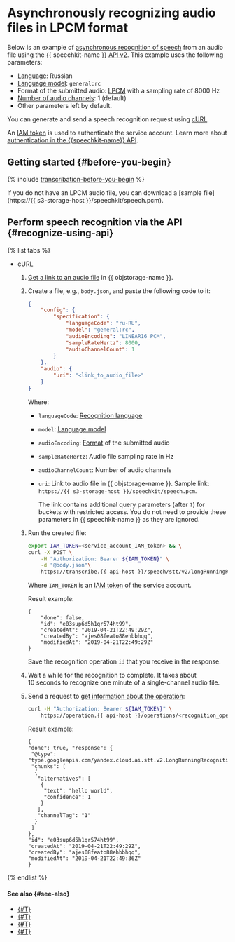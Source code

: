 # Asynchronously recognizing audio files in LPCM format

Below is an example of [asynchronous recognition of speech](../transcribation.md) from an audio file using the {{ speechkit-name }} [API v2](transcribation-api.md). This example uses the following parameters:

* [Language](../models.md#languages): Russian
* [Language model](../models.md#tags): `general:rc`
* Format of the submitted audio: [LPCM](../../formats.md#LPCM) with a sampling rate of 8000 Hz
* [Number of audio channels](transcribation-api.md#sendfile-params): 1 (default)
* Other parameters left by default.

You can generate and send a speech recognition request using [cURL](https://curl.haxx.se).

An [IAM token](../../../iam/concepts/authorization/iam-token.md) is used to authenticate the service account. Learn more about [authentication in the {{speechkit-name}} API](../../concepts/auth.md).

## Getting started {#before-you-begin}

{% include [transcribation-before-you-begin](../../../_includes/speechkit/transcribation-before-you-begin.md) %}

If you do not have an LPCM audio file, you can download a [sample file](https://{{ s3-storage-host }}/speechkit/speech.pcm).

## Perform speech recognition via the API {#recognize-using-api}

{% list tabs %}

- cURL

   1. [Get a link to an audio file](../../../storage/operations/objects/link-for-download.md) in {{ objstorage-name }}.
   1. Create a file, e.g., `body.json`, and paste the following code to it:

      ```json
      {
          "config": {
              "specification": {
                  "languageCode": "ru-RU",
                  "model": "general:rc",
                  "audioEncoding": "LINEAR16_PCM",
                  "sampleRateHertz": 8000,
                  "audioChannelCount": 1
              }
          },
          "audio": {
              "uri": "<link_to_audio_file>"
          }
      }
      ```

      Where:

      * `languageCode`: [Recognition language](../models.md#languages)
      * `model`: [Language model](../models.md#tags)
      * `audioEncoding`: [Format](../../formats.md) of the submitted audio
      * `sampleRateHertz`: Audio file sampling rate in Hz
      * `audioChannelCount`: Number of audio channels
      * `uri`: Link to audio file in {{ objstorage-name }}. Sample link: `https://{{ s3-storage-host }}/speechkit/speech.pcm`.

         The link contains additional query parameters (after `?`) for buckets with restricted access. You do not need to provide these parameters in {{ speechkit-name }} as they are ignored.

   1. Run the created file:

      ```bash
      export IAM_TOKEN=<service_account_IAM_token> && \
      curl -X POST \
          -H "Authorization: Bearer ${IAM_TOKEN}" \
          -d "@body.json"\
          https://transcribe.{{ api-host }}/speech/stt/v2/longRunningRecognize
      ```

      Where `IAM_TOKEN` is an [IAM token](../../../iam/concepts/authorization/iam-token.md) of the service account.

      Result example:

      ```text
      {
          "done": false,
          "id": "e03sup6d5h1qr574ht99",
          "createdAt": "2019-04-21T22:49:29Z",
          "createdBy": "ajes08feato88ehbbhqq",
          "modifiedAt": "2019-04-21T22:49:29Z"
      }
      ```

      Save the recognition operation `id` that you receive in the response.

   1. Wait a while for the recognition to complete. It takes about 10 seconds to recognize one minute of a single-channel audio file.
   1. Send a request to [get information about the operation](../../../api-design-guide/concepts/operation.md#monitoring):

      ```bash
      curl -H "Authorization: Bearer ${IAM_TOKEN}" \
          https://operation.{{ api-host }}/operations/<recognition_operation_ID>
      ```

      Result example:

      ```text
      {
      "done": true, "response": {
       "@type": "type.googleapis.com/yandex.cloud.ai.stt.v2.LongRunningRecognitionResponse",
       "chunks": [
        {
         "alternatives": [
          {
           "text": "hello world",
           "confidence": 1
          }
         ],
         "channelTag": "1"
        }
       ]
      },
      "id": "e03sup6d5h1qr574ht99",
      "createdAt": "2019-04-21T22:49:29Z",
      "createdBy": "ajes08feato88ehbbhqq",
      "modifiedAt": "2019-04-21T22:49:36Z"
      }
      ```

{% endlist %}

#### See also {#see-also}

* [{#T}](transcribation-api.md)
* [{#T}](transcribation-ogg.md)
* [{#T}](batch-transcribation.md)
* [{#T}](../../concepts/auth.md)
